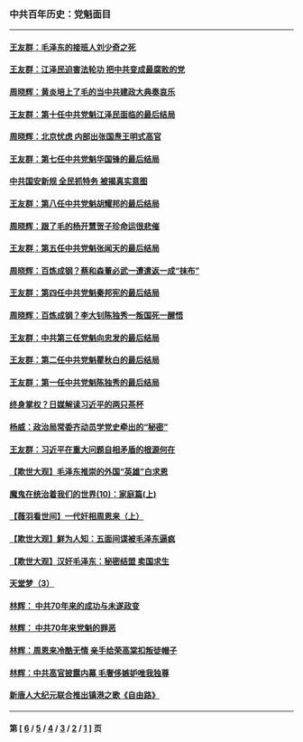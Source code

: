 ### 中共百年历史：党魁面目
---
#### [王友群：毛泽东的接班人刘少奇之死](../../pages/nf1176107/n12991772.md?06030430) 
#### [王友群：江泽民迫害法轮功 把中共变成最腐败的党](../../pages/nf1176107/n12947347.md?06030430) 
#### [周晓辉：黄炎培上了毛的当中共建政大典奏哀乐](../../pages/nf1176107/n12942780.md?06030430) 
#### [王友群：第十任中共党魁江泽民面临的最后结局](../../pages/nf1176107/n12933748.md?06030430) 
#### [周晓辉：北京忧虑 内部出张国焘王明式高官](../../pages/nf1176107/n12931709.md?06030430) 
#### [王友群：第七任中共党魁华国锋的最后结局](../../pages/nf1176107/n12918457.md?06030430) 
#### [中共国安新规 全民抓特务 被揭真实意图](../../pages/nf1176107/n12911615.md?06030430) 
#### [王友群：第八任中共党魁胡耀邦的最后结局](../../pages/nf1176107/n12902918.md?06030430) 
#### [周晓辉：跟了毛的杨开慧贺子珍命运很悲催](../../pages/nf1176107/n12877804.md?06030430) 
#### [王友群：第五任中共党魁张闻天的最后结局](../../pages/nf1176107/n12865420.md?06030430) 
#### [周晓辉：百炼成钢？蔡和森董必武一遭遣返一成“抹布”](../../pages/nf1176107/n12854806.md?06030430) 
#### [王友群：第四任中共党魁秦邦宪的最后结局](../../pages/nf1176107/n12855290.md?06030430) 
#### [周晓辉：百炼成钢？李大钊陈独秀一叛国死一醒悟](../../pages/nf1176107/n12847981.md?06030430) 
#### [王友群：中共第三任党魁向忠发的最后结局](../../pages/nf1176107/n12840390.md?06030430) 
#### [王友群：第二任中共党魁瞿秋白的最后结局](../../pages/nf1176107/n12824710.md?06030430) 
#### [王友群：第一任中共党魁陈独秀的最后结局](../../pages/nf1176107/n12809869.md?06030430) 
#### [终身掌权？日媒解读习近平的两只茶杯](../../pages/nf1176107/n12805064.md?06030430) 
#### [杨威：政治局常委齐动员学党史牵出的“秘密”](../../pages/nf1176107/n12764642.md?06030430) 
#### [王友群：习近平在重大问题自相矛盾的根源何在](../../pages/nf1176107/n12499563.md?06030430) 
#### [【欺世大观】毛泽东推崇的外国“英雄”白求恩](../../pages/nf1176107/n12362005.md?06030430) 
#### [魔鬼在统治着我们的世界(10)：家庭篇(上)](../../pages/nf1176107/n10435448.md?06030430) 
#### [【薇羽看世间】一代奸相周恩来（上）](../../pages/nf1176107/n12401109.md?06030430) 
#### [【欺世大观】鲜为人知：五面间谍被毛泽东逼疯](../../pages/nf1176107/n12358513.md?06030430) 
#### [【欺世大观】汉奸毛泽东：秘密结盟 卖国求生](../../pages/nf1176107/n12356888.md?06030430) 
#### [天堂梦（3）](../../pages/nf1176107/n11798321.md?06030430) 
#### [林辉： 中共70年来的成功与未遂政变](../../pages/nf1176107/n11559430.md?06030430) 
#### [林辉： 中共70年来党魁的罪恶](../../pages/nf1176107/n11555284.md?06030430) 
#### [林辉：周恩来冷酷无情 亲手给荣高棠扣叛徒帽子](../../pages/nf1176107/n11428903.md?06030430) 
#### [林辉：中共高官披露内幕 毛奢侈嫉妒唯我独尊](../../pages/nf1176107/n11403595.md?06030430) 
#### [新唐人大纪元联合推出镇港之歌《自由路》](../../pages/nf1176107/n11358327.md?06030430) 

---
#### 第 [ [6](./6.md?06030430) / [5](./5.md?06030430) / [4](./4.md?06030430) / [3](./3.md?06030430) / [2](./2.md?06030430) / [1](./1.md?06030430) ] 页
